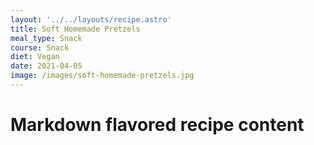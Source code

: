 ```yaml
---
layout: '../../layouts/recipe.astro'
title: Soft Homemade Pretzels
meal_type: Snack
course: Snack
diet: Vegan
date: 2021-04-05
image: /images/soft-homemade-pretzels.jpg
---
```


# Markdown flavored recipe content

